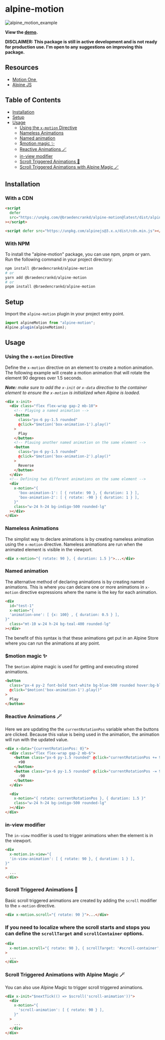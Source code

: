 # alpine-motion

![alpine_motion_example](https://github.com/braedencrankd/alpine-motion/assets/99447151/3614613e-998e-46d0-b531-51b075a4127f)

**View the [demo](https://alpine-motion-examples.vercel.app/).**

**DISCLAIMER: This package is still in active development and is not ready for production use. I'm open to any suggestions on improving this package.**

## Resources

- [Motion One](https://motion.dev/)¸
- [Alpine JS](https://alpinejs.dev/)

## Table of Contents

- [Installation](#installation)
- [Setup](#setup)
- [Usage](#usage)
  - [Using the `x-motion` Directive](#using-the-x-motion-directive)
  - [Nameless Animations](#nameless-animations)
  - [Named animation](#named-animation)
  - [$motion magic ✨](#motion-magic-)
  - [Reactive Animations 🪄](#reactive-animations-)
  - [in-view modifier](#in-view-modifier)
  - [Scroll Triggered Animations 📜](#scroll-triggered-animations-)
  - [Scroll Triggered Animations with Alpine Magic 🪄](#scroll-triggered-animations-with-alpine-magic-)

## Installation

### With a CDN

```html
<script
  defer
  src="https://unpkg.com/@braedencrankd/alpine-motion@latest/dist/alpineMotion.min.js"
></script>

<script defer src="https://unpkg.com/alpinejs@3.x.x/dist/cdn.min.js"></script>
```

### With NPM

To install the "alpine-motion" package, you can use npm, pnpm or yarn. Run the following command in your project directory:

```bash
npm install @braedencrankd/alpine-motion
# or
yarn add @braedencrankd/alpine-motion
# or
pnpm install @braedencrankd/alpine-motion
```

## Setup

Import the `alpine-motion` plugin in your project entry point.

```js
import alpineMotion from "alpine-motion";
Alpine.plugin(alpineMotion);
```

## Usage

### Using the `x-motion` Directive

Define the `x-motion` directive on an element to create a motion animation. The following example will create a motion animation that will rotate the element 90 degrees over 1.5 seconds.

_**Note:** make sure to add the `x-init` or `x-data` directive to the container element to ensure the `x-motion` is initialized when Alpine is loaded._

```html
<div x-init>
  <div class="flex flex-wrap gap-2 mb-10">
    <!-- Playing a named animation -->
    <button
      class="px-6 py-1.5 rounded"
      @click="$motion('box-animation-1').play()"
    >
      Play
    </button>
    <!-- Plauing another named animation on the same element -->
    <button
      class="px-6 py-1.5 rounded"
      @click="$motion('box-animation-2').play()"
    >
      Reverse
    </button>
  </div>
  <!-- Defining two different animations on the same element -->
  <div
    x-motion="{
      'box-animation-1': [ { rotate: 90 }, { duration: 1 } ],
      'box-animation-2': [ { rotate: -90 } { duration: 1 } ],
    }"
    class="w-24 h-24 bg-indigo-500 rounded-lg"
  ></div>
</div>
```

### Nameless Animations

The simplist way to declare animations is by creating nameless animation using the `x-motion` directive. Nameless animations are run when the animated element is visible in the viewport.

```html
<div x-motion="{ rotate: 90 }, { duration: 1.5 }">...</div>
```

### Named animation

The alternative method of declaring animations is by creating named animations. This is where you can delcare one or more animations in `x-motion` directive expressions where the name is the key for each animation.

```html
<div
  id="test-1"
  x-motion="{
  'animation-one': [ {x: 100} , { duration: 0.5 } ],
}"
  class="mt-10 w-24 h-24 bg-teal-400 rounded-lg"
></div>
```

The benefit of this syntax is that these animations get put in an Alpine Store where you can run the animations at any point.

### $motion magic ✨

The `$motion` alpine magic is used for getting and executing stored animations.

```html
<button
  class="px-4 py-2 font-bold text-white bg-blue-500 rounded hover:bg-blue-700"
  @click="$motion('box-animation-1').play()"
>
  Play
</button>
```

### Reactive Animations 🪄

Here we are updating the the `currentRotationPos` variable when the buttons are clicked. Because this value is being used in the animation, the animation will run with the updated value.

```html
<div x-data="{currentRotationPos: 0}">
  <div class="flex flex-wrap gap-2 mb-6">
    <button class="px-6 py-1.5 rounded" @click="currentRotationPos += 90;">
      +90
    </button>
    <button class="px-6 py-1.5 rounded" @click="currentRotationPos -= 90;">
      -90
    </button>
  </div>

  <div
    x-motion="{ rotate: currentRotationPos }, { duration: 1.5 }"
    class="w-24 h-24 bg-indigo-500 rounded-lg"
  ></div>
</div>
```

### in-view modifier

The `in-view` modifier is used to trigger animations when the element is in the viewport.

```html
<div
  x-motion.in-view="{
  'in-view-animation': [ { rotate: 90 }, { duration: 1 } ],
}"
>
  ...
</div>
```

### Scroll Triggered Animations 📜

Basic scroll triggered animations are created by adding the `scroll` modifier to the `x-motion` directive.

```html
<div x-motion.scroll="{ rotate: 90 }">...</div>
```

### If you need to localize where the scroll starts and stops you can define the `scrollTarget` and `scrollContainer` options.

```html
<div
  x-motion.scroll="{ rotate: 90 }, { scrollTarget: '#scroll-container', scrollContainer: '#scroll-container' }"
>
  ...
</div>
```

### Scroll Triggered Animations with Alpine Magic 🪄

You can also use Alpine Magic to trigger scroll triggered animations.

```html
<div x-init="$nextTick(() => $scroll('scroll-animation'))">
  <div
    x-motion="{
      'scroll-animation': [ { rotate: 90 } ],
    }"
  >
    ...
  </div>
</div>
```
